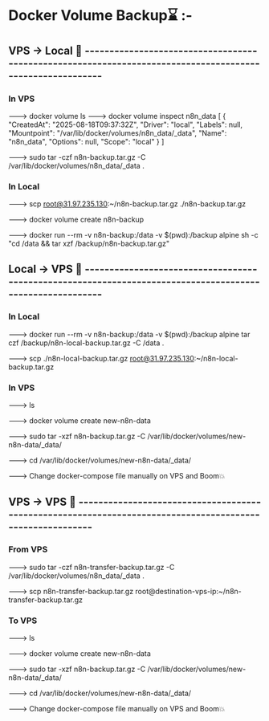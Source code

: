 # Docker Volume Backup⌛ :-

## VPS -> Local 🚀 ---------------------------------------------------------------------------------------------------------

### In VPS 
--->  docker volume ls
--->  docker volume inspect n8n_data
[
    {
        "CreatedAt": "2025-08-18T09:37:32Z",
        "Driver": "local",
        "Labels": null,
        "Mountpoint": "/var/lib/docker/volumes/n8n_data/_data",
        "Name": "n8n_data",
        "Options": null,
        "Scope": "local"
    }
]
<!-- Convert Docker volume folder to tar.gz | 'n8n_data': Docker Volume name -->
--->  sudo tar -czf n8n-backup.tar.gz -C /var/lib/docker/volumes/n8n_data/_data .

### In Local
<!-- Download tar.gz file -->
--->  scp root@31.97.235.130:~/n8n-backup.tar.gz ./n8n-backup.tar.gz

---> docker volume create n8n-backup

<!-- Copy local backup data to Docker Volume -->
--->  docker run --rm -v n8n-backup:/data -v $(pwd):/backup alpine sh -c "cd /data && tar xzf /backup/n8n-backup.tar.gz"


## Local -> VPS 🚀 ---------------------------------------------------------------------------------------------------------

### In Local
<!-- Create backup from your local Docker volume -->
--->  docker run --rm -v n8n-backup:/data -v $(pwd):/backup alpine tar czf /backup/n8n-local-backup.tar.gz -C /data .

<!-- Send tar file to Remote/host server -->
--->  scp ./n8n-local-backup.tar.gz root@31.97.235.130:~/n8n-local-backup.tar.gz

### In VPS
<!-- Verify if tar file come or not -->
--->  ls

<!-- Create new Docker Volume 'new-n8n-data' -->
--->  docker volume create new-n8n-data

<!-- Extract tar in new Docker Volume path -->
--->  sudo tar -xzf n8n-backup.tar.gz -C /var/lib/docker/volumes/new-n8n-data/_data/

<!-- Verify if extract tar properly -->
--->  cd /var/lib/docker/volumes/new-n8n-data/_data/

---> Change docker-compose file manually on VPS and Boom💥


## VPS -> VPS 🚀 ---------------------------------------------------------------------------------------------------------

### From VPS
<!-- Create tar file from Existing Docker Volume -->
--->  sudo tar -czf n8n-transfer-backup.tar.gz -C /var/lib/docker/volumes/n8n_data/_data .

<!-- Send tar file to targeted VPS -->
--->  scp n8n-transfer-backup.tar.gz root@destination-vps-ip:~/n8n-transfer-backup.tar.gz

### To VPS
<!-- Verify if tar file come or not -->
--->  ls

<!-- Create new Docker Volume 'new-n8n-data' -->
--->  docker volume create new-n8n-data

<!-- Extract tar in new Docker Volume path -->
--->  sudo tar -xzf n8n-backup.tar.gz -C /var/lib/docker/volumes/new-n8n-data/_data/

<!-- Verify if extract tar properly -->
--->  cd /var/lib/docker/volumes/new-n8n-data/_data/

---> Change docker-compose file manually on VPS and Boom💥
